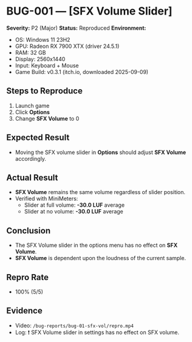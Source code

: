 # BUG-001 — [SFX Volume Slider]

**Severity:** P2 (Major)
**Status:** Reproduced 
**Environment:**  
- OS: Windows 11 23H2  
- GPU: Radeon RX 7900 XTX (driver 24.5.1)  
- RAM: 32 GB  
- Display: 2560x1440  
- Input: Keyboard + Mouse  
- Game Build: v0.3.1 (itch.io, downloaded 2025-09-09)

## Steps to Reproduce
1. Launch game  
2. Click **Options**
3. Change **SFX Volume** to 0

## Expected Result
- Moving the SFX volume slider in **Options** should adjust **SFX Volume** accordingly.

## Actual Result
- **SFX Volume** remains the same volume regardless of slider position. 
- Verified with MiniMeters:
    - Slider at full volume: **-30.0 LUF** average
    - Slider at no volume: **-30.0 LUF** average

## Conclusion
- The SFX Volume slider in the options menu has no effect on **SFX Volume**. 
- **SFX Volume** is dependent upon the loudness of the current sample.

## Repro Rate
- 100% (5/5)

## Evidence
- Video: `/bug-reports/bug-01-sfx-vol/repro.mp4`  
- Log:  ❗ SFX Volume slider in settings has no effect on SFX volume.